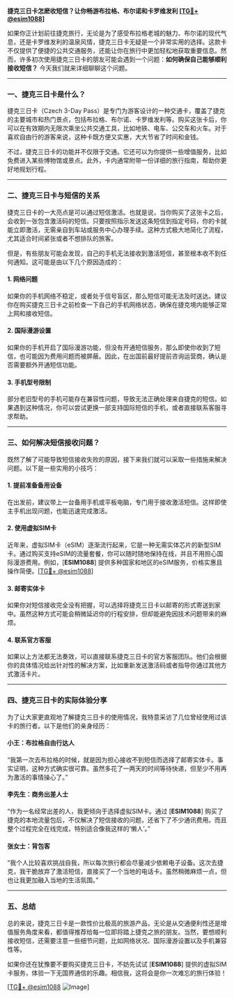 **捷克三日卡怎麽收短信？让你畅游布拉格、布尔诺和卡罗维发利 [[TG💪+ @esim1088](https://t.me/s/esim1088)]**

如果你正计划前往捷克旅行，无论是为了感受布拉格老城的魅力、布尔诺的现代气息，还是卡罗维发利的温泉风情，捷克三日卡无疑是一个非常实用的选择。这款卡不仅提供了便捷的公共交通服务，还能让你在旅行中更加轻松地获取重要信息。然而，许多初次使用捷克三日卡的朋友可能会遇到一个问题：**如何确保自己能够顺利接收短信？** 今天我们就来详细聊聊这个问题。

---

### 一、捷克三日卡是什么？

捷克三日卡（Czech 3-Day Pass）是专门为游客设计的一种交通卡，覆盖了捷克的主要城市和热门景点，包括布拉格、布尔诺、卡罗维发利等。购买这张卡后，你可以在有效期内无限次乘坐公共交通工具，比如地铁、电车、公交车和火车。对于喜欢自由行的游客来说，这种卡既方便又实惠，大大节省了时间和金钱。

不过，捷克三日卡的功能并不仅限于交通。它还可以为你提供一些增值服务，比如免费进入某些博物馆或景点。此外，卡内通常附带一份详细的旅行指南，帮助你更好地规划行程。

---

### 二、捷克三日卡与短信的关系

捷克三日卡的一大亮点是可以通过短信激活。也就是说，当你购买了这张卡之后，会收到一张包含激活码的短信。只要按照指示发送这条短信到指定号码，你的卡就能立即激活，无需亲自到车站或服务中心办理手续。这种方式极大地简化了流程，尤其适合时间紧张或者不想排队的旅客。

但是，有些朋友可能会发现，自己的手机无法接收到激活短信，甚至根本收不到任何通知。这可能是由以下几个原因造成的：

#### 1. 网络问题
如果你的手机网络不稳定，或者处于信号盲区，那么短信可能无法及时送达。建议你在购买捷克三日卡之前检查一下自己的手机网络状态，确保在捷克境内能够正常上网和接收短信。

#### 2. 国际漫游设置
如果你的手机开启了国际漫游功能，但没有开通短信服务，那么即使你收到了短信，也可能因为费用问题而被屏蔽。因此，在出国前最好提前咨询运营商，确认是否需要额外开通短信功能。

#### 3. 手机型号限制
部分老旧型号的手机可能存在兼容性问题，导致无法正确处理来自捷克的短信。如果遇到这种情况，你可以尝试更换一部支持国际短信的手机，或者直接联系客服寻求帮助。

---

### 三、如何解决短信接收问题？

既然了解了可能导致短信接收失败的原因，接下来我们就可以采取一些措施来解决问题。以下是一些实用的小技巧：

#### 1. 提前准备备用设备
在出发前，建议带上一台备用手机或平板电脑，专门用于接收激活短信。这样即使主手机出现问题，也能迅速完成激活。

#### 2. 使用虚拟SIM卡
近年来，虚拟SIM卡（eSIM）逐渐流行起来，它是一种无需实体芯片的新型SIM卡。通过购买支持eSIM的流量套餐，你可以随时随地保持在线，并且不用担心国际漫游费用。例如，[**ESIM1088**] 提供多种国家和地区的eSIM服务，价格实惠且操作简便。[[TG💪+ @esim1088](https://t.me/s/esim1088)]

#### 3. 邮寄实体卡
如果你对短信接收完全没有把握，可以选择将捷克三日卡以邮寄的形式寄送到家中。虽然这种方式可能会稍微延迟你的行程安排，但却能避免因技术问题带来的麻烦。

#### 4. 联系官方客服
如果以上方法都无法奏效，可以直接联系捷克三日卡的官方客服团队。他们会根据你的具体情况给出针对性的解决方案，比如重新发送激活码或者指导你通过其他方式激活卡片。

---

### 四、捷克三日卡的实际体验分享

为了让大家更直观地了解捷克三日卡的使用情况，我特意采访了几位曾经使用过该卡的旅行者。以下是他们的亲身经历：

#### 小王：布拉格自由行达人
“我第一次去布拉格的时候，就是因为担心接收不到短信而选择了邮寄实体卡。事实证明，这种方式确实很可靠。虽然多花了一两天的时间等待快递，但至少不用再为激活的事情操心了。”

#### 李先生：商务出差人士
“作为一名经常出差的人，我更倾向于选择虚拟SIM卡。通过 [**ESIM1088**] 购买了捷克的本地流量包后，不仅解决了短信接收的问题，还省下了不少通讯费用。而且整个过程完全在线完成，特别适合像我这样的‘懒人’。”

#### 张女士：背包客
“我个人比较喜欢挑战自我，所以每次旅行都会尽量减少依赖电子设备。这次去捷克，我干脆放弃了激活短信，直接买了一个当地的电话卡。虽然稍微麻烦一点，但也让我更加融入当地的生活氛围。”

---

### 五、总结

总的来说，捷克三日卡是一款性价比极高的旅游产品，无论是从交通便利性还是增值服务角度来看，都值得推荐给每一位即将踏上捷克之旅的朋友。当然，要想顺利接收短信，还需要注意一些细节问题，比如网络状况、国际漫游设置以及手机兼容性等。

如果你还在犹豫要不要购买捷克三日卡，不妨先试试 [**ESIM1088**] 提供的虚拟SIM卡服务，体验一下无国界通信的乐趣。相信我，这将会是你一次难忘的旅行体验！

[[TG💪+ @esim1088](https://t.me/s/esim1088) ![Image](https://i.postimg.cc/4NQfJmqS/Snipaste-2025-05-13-00-14-12.png)]
